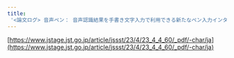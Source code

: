```yaml
---
title:
 '<論文ログ> 音声ペン： 音声認識結果を手書き文字入力で利用できる新たなペン入力インターフェース'
---
```


[https://www.jstage.jst.go.jp/article/jssst/23/4/23_4_4_60/_pdf/-char/ja](https://www.jstage.jst.go.jp/article/jssst/23/4/23_4_4_60/_pdf/-char/ja)
